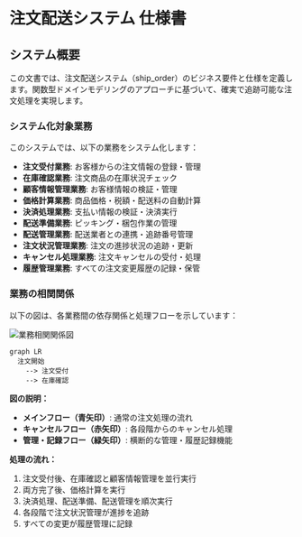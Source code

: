 # 注文配送システム 仕様書

## システム概要

この文書では、注文配送システム（ship_order）のビジネス要件と仕様を定義します。関数型ドメインモデリングのアプローチに基づいて、確実で追跡可能な注文処理を実現します。

### システム化対象業務

このシステムでは、以下の業務をシステム化します：

- **注文受付業務**: お客様からの注文情報の登録・管理
- **在庫確認業務**: 注文商品の在庫状況チェック
- **顧客情報管理業務**: お客様情報の検証・管理
- **価格計算業務**: 商品価格・税額・配送料の自動計算
- **決済処理業務**: 支払い情報の検証・決済実行
- **配送準備業務**: ピッキング・梱包作業の管理
- **配送管理業務**: 配送業者との連携・追跡番号管理
- **注文状況管理業務**: 注文の進捗状況の追跡・更新
- **キャンセル処理業務**: 注文キャンセルの受付・処理
- **履歴管理業務**: すべての注文変更履歴の記録・保管

### 業務の相関関係

以下の図は、各業務間の依存関係と処理フローを示しています：

![業務相関関係図](business-flow-main.drawio.svg)


```mermaid
graph LR
  注文開始
    --> 注文受付
    --> 在庫確認
```

**図の説明：**
- **メインフロー（青矢印）**: 通常の注文処理の流れ
- **キャンセルフロー（赤矢印）**: 各段階からのキャンセル処理
- **管理・記録フロー（緑矢印）**: 横断的な管理・履歴記録機能

**処理の流れ：**
1. 注文受付後、在庫確認と顧客情報管理を並行実行
2. 両方完了後、価格計算を実行
3. 決済処理、配送準備、配送管理を順次実行
4. 各段階で注文状況管理が進捗を追跡
5. すべての変更が履歴管理に記録

